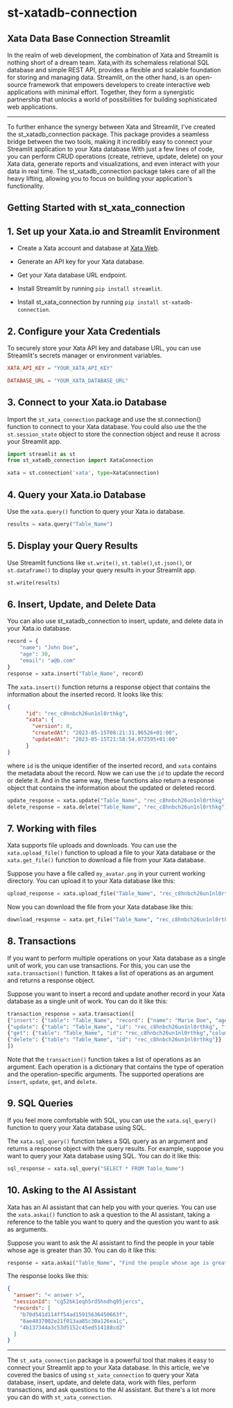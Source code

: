 # st-xatadb-connection

## Xata Data Base Connection Streamlit

In the realm of web development, the combination of Xata and Streamlit is nothing short of a dream team.
Xata,with its schemaless relational SQL database and simple REST API, provides a flexible and scalable foundation for storing and managing data.
 Streamlit, on the other hand, is an open-source framework that empowers developers to create
interactive web applications with minimal effort. Together, they form a synergistic partnership that unlocks a world of possibilities for building sophisticated web applications.

---

To further enhance the synergy between Xata and Streamlit, I've created the st_xatadb_connection package.
This package provides a seamless bridge between the two tools, making it incredibly easy to connect your Streamlit application to your Xata database.With just a few lines of code, you can perform CRUD operations (create, retrieve, update, delete) on your Xata data, generate reports and visualizations, and even interact with your data in real time.
The st_xatadb_connection package takes care of all the heavy lifting, allowing you to focus on building your application's functionality.

## Getting Started with st_xata_connection

## 1. Set up your Xata.io and Streamlit Environment

- Create a Xata account and database at [Xata Web](https://xata.io).

- Generate an API key for your Xata database.

- Get your Xata database URL endpoint.

- Install Streamlit by running `pip install streamlit`.

- Install st_xata_connection by running `pip install st-xatadb-connection`.

## 2. Configure your Xata Credentials

To securely store your Xata API key and database URL, you can use Streamlit's secrets manager or environment variables.

``` toml
XATA_API_KEY = "YOUR_XATA_API_KEY"

DATABASE_URL = "YOUR_XATA_DATABASE_URL"
```

## 3. Connect to your Xata.io Database

Import the `st_xata_connection` package and use the st.connection() function to connect to your Xata database.
You could also use the the `st.session_state` object to store the connection object and reuse it across your Streamlit app.

``` python
import streamlit as st
from st_xatadb_connection import XataConnection

xata = st.connection('xata', type=XataConnection)
```

## 4. Query your Xata.io Database

Use the `xata.query()` function to query your Xata.io database.

``` python
results = xata.query("Table_Name")
```

## 5. Display your Query Results

Use Streamlit functions like `st.write()`, `st.table()`,`st.json()`, or `st.dataframe()` to display your query results in your Streamlit app.

```python
st.write(results)
```

## 6. Insert, Update, and Delete Data

You can also use st_xatadb_connection to insert, update, and delete data in your Xata.io database.

``` python
record = {
    "name": "John Doe",
    "age": 30,
    "email": "a@b.com"
}
response = xata.insert("Table_Name", record)
```

The `xata.insert()` function returns a response object that contains the information about the inserted record.
It looks like this:

```json
{
      "id": "rec_c8hnbch26un1nl0rthkg",
      "xata": {
        "version": 0,
        "createdAt": "2023-05-15T08:21:31.96526+01:00",
        "updatedAt": "2023-05-15T21:58:54.072595+01:00"
      }
}
```

where `id` is the unique identifier of the inserted record, and `xata` contains the metadata about the record.
Now we can use the `id` to update the record or delete it. And in the same way, these functions also return a response object
that contains the information about the updated or deleted record.

```python
update_response = xata.update("Table_Name", "rec_c8hnbch26un1nl0rthkg", {"age": 31})
delete_response = xata.delete("Table_Name", "rec_c8hnbch26un1nl0rthkg")
```

## 7. Working with files

Xata supports file uploads and downloads. You can use the `xata.upload_file()` function to upload a file to your Xata database
or the `xata.get_file()` function to download a file from your Xata database.

Suppose you have a file called `my_avatar.png` in your current working directory. You can upload it to your Xata database like this:

```python
upload_response = xata.upload_file("Table_Name", "rec_c8hnbch26un1nl0rthkg", "column_name", "my_avatar_bas64_encoded")
```

Now you can download the file from your Xata database like this:

```python
download_response = xata.get_file("Table_Name", "rec_c8hnbch26un1nl0rthkg", "column_name")
```

## 8. Transactions

If you want to perform multiple operations on your Xata database as a single unit of work, you can use transactions.
For this, you can use the `xata.transaction()` function. It takes a list of operations as an argument and returns a response object.

Suppose you want to insert a record and update another record in your Xata database as a single unit of work.
You can do it like this:

```python
transaction_response = xata.transaction([
{"insert": {"table": "Table_Name", "record": {"name": "Marie Doe", "age": 21, "email": "marie@mail.com"}}}
{"update": {"table": "Table_Name", "id": "rec_c8hnbch26un1nl0rthkg", "fields": {"age": 31}}}
{"get": {"table": "Table_Name", "id": "rec_c8hnbch26un1nl0rthkg","columns": ["name", "age"]}}
{"delete": {"table": "Table_Name", "id": "rec_c8hnbch26un1nl0rthkg"}}
])
```

Note that the `transaction()` function takes a list of operations as an argument. Each operation is a dictionary that contains
the type of operation and the operation-specific arguments. The supported operations are `insert`, `update`, `get`, and `delete`.

## 9. SQL Queries

If you feel more comfortable with SQL, you can use the `xata.sql_query()` function to query your Xata database using SQL.

The `xata.sql_query()` function takes a SQL query as an argument and returns a response object with the query results.
For example, suppose you want to query your Xata database using SQL. You can do it like this:

```python
sql_response = xata.sql_query("SELECT * FROM Table_Name")
```

## 10. Asking to the AI Assistant

Xata has an AI assistant that can help you with your queries. You can use the `xata.askai()` function to ask a question to the AI assistant,
taking a reference to the table you want to query and the question you want to ask as arguments.

Suppose you want to ask the AI assistant to find the people in your table whose age is greater than 30. You can do it like this:

```python
response = xata.askai("Table_Name", "Find the people whose age is greater than 30")
```

The response looks like this:

```json
{
  "answer": "< answer >",
  "sessionId": "cg52bk1eqh5rd5hndhq95jercs",
  "records": [
    "b70d541d114ff54ad15915636450663f",
    "8ae4837002e21f013aa85c30a126ea1c",
    "4b137344a3c53d5152c45ed514188cd2"
  ]
}
```

---

The `st_xata_connection` package is a powerful tool that makes it easy to connect your Streamlit app to your Xata database.
In this article, we've covered the basics of using `st_xata_connection` to query your Xata database, insert, update, and delete data,
work with files, perform transactions, and ask questions to the AI assistant. But there's a lot more you can do with `st_xata_connection`.
